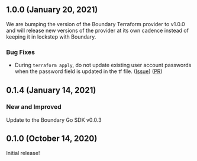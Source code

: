 ## 1.0.0 (January 20, 2021)

We are bumping the version of the Boundary Terraform provider to v1.0.0 and will release new versions of the provider at its own cadence instead of keeping it in lockstep with Boundary.

### Bug Fixes

* During `terraform apply`, do not update existing user account passwords when the password field is updated in the tf file.
  ([Issue](https://github.com/hashicorp/terraform-provider-boundary/issues/71))
  ([PR](https://github.com/hashicorp/terraform-provider-boundary/pull/70))

## 0.1.4 (January 14, 2021)

### New and Improved

Update to the Boundary Go SDK v0.0.3

## 0.1.0 (October 14, 2020)

Initial release!
